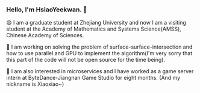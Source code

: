 ### Hello, I'm HsiaoYeekwan. 👋

<!--
**HsiaoYeekwan/HsiaoYeekwan** is a ✨ _special_ ✨ repository because its `README.md` (this file) appears on your GitHub profile.

Here are some ideas to get you started:

- 🔭 I’m currently working on ...
- 🌱 I’m currently learning ...
- 👯 I’m looking to collaborate on ...
- 🤔 I’m looking for help with ...
- 💬 Ask me about ...
- 📫 How to reach me: ...
- 😄 Pronouns: ...
- ⚡ Fun fact: ...
-->

😄 I am a graduate student at Zhejiang University and now I am a visiting student at the Academy of Mathematics and Systems Science(AMSS), Chinese Academy of Sciences.

🔭 I am working on solving the problem of surface-surface-intersection and how to use parallel and GPU to implement the algorithm(I'm very sorry that this part of the code will not be open source for the time being).

🌱 I am also interested in microservices and I have worked as a game server intern at ByteDance-Jiangnan Game Studio for eight months. (And my nickname is Xiaoxiao~)
